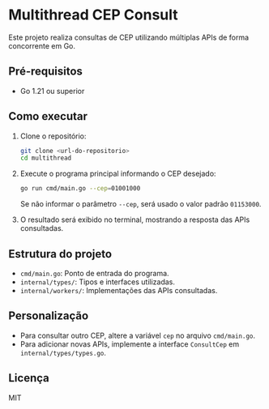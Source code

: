 # Multithread CEP Consult

Este projeto realiza consultas de CEP utilizando múltiplas APIs de forma concorrente em Go.

## Pré-requisitos
- Go 1.21 ou superior

## Como executar

1. Clone o repositório:
   ```sh
   git clone <url-do-repositorio>
   cd multithread
   ```

2. Execute o programa principal informando o CEP desejado:
   ```sh
   go run cmd/main.go --cep=01001000
   ```

   Se não informar o parâmetro `--cep`, será usado o valor padrão `01153000`.

3. O resultado será exibido no terminal, mostrando a resposta das APIs consultadas.

## Estrutura do projeto
- `cmd/main.go`: Ponto de entrada do programa.
- `internal/types/`: Tipos e interfaces utilizadas.
- `internal/workers/`: Implementações das APIs consultadas.

## Personalização
- Para consultar outro CEP, altere a variável `cep` no arquivo `cmd/main.go`.
- Para adicionar novas APIs, implemente a interface `ConsultCep` em `internal/types/types.go`.

## Licença
MIT
